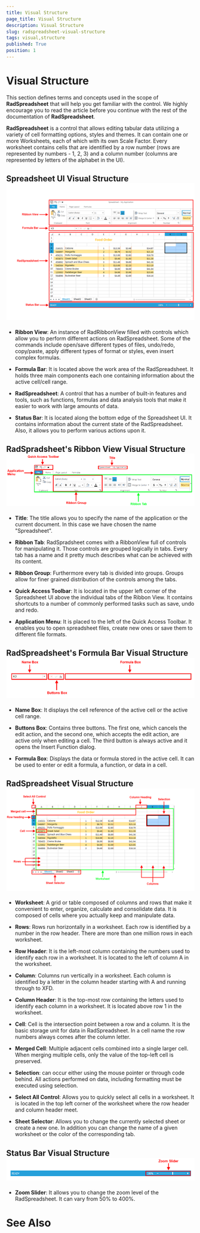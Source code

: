 ```yaml
---
title: Visual Structure
page_title: Visual Structure
description: Visual Structure
slug: radspreadsheet-visual-structure
tags: visual,structure
published: True
position: 1
---
```


# Visual Structure



This section defines terms and concepts used in the scope of __RadSpreadsheet__ that will help you get familiar with the control. We
        highly encourage you to read the article before you continue with the rest of the documentation of __RadSpreadsheet__.
      

__RadSpreadsheet__ is a control that allows editing tabular data utilizing a variety of cell formatting options, styles and themes.
        It can contain one or more Worksheets, each of which with its own Scale Factor. Every worksheet contains cells that are identified by a row number (rows are
        represented by numbers - 1, 2, 3) and a column number (columns are represented by letters of the alphabet in the UI).
      

## Spreadsheet UI Visual Structure![Rad Spreadsheet Visual Structure 01](images/RadSpreadsheet_Visual_Structure_01.png)

* __Ribbon View__: An instance of RadRibbonView filled with controls which allow you to perform different actions on RadSpreadsheet.
              Some of the commands include open/save different types of files, undo/redo, copy/paste, apply different types of format or styles, even insert complex
              formulas.
            

* __Formula Bar__: It is located above the work area of the RadSpreadsheet. It holds three main components each one containing
              information about the active cell/cell range.
            

* __RadSpreadsheet__: A control that has a number of built-in features and tools, such as functions, formulas and data analysis
              tools that make it easier to work with large amounts of data.
            

* __Status Bar__: It is located along the bottom edge of the Spreadsheet UI. It contains information about the current state of
              the RadSpreadsheet. Also, it allows you to perform various actions upon it.
            

## RadSpradsheet's Ribbon View Visual Structure![Rad Spreadsheet Visual Structure 02](images/RadSpreadsheet_Visual_Structure_02.png)

* __Title__: The title allows you to specify the name of the application or the current document. In this case we have chosen
              the name "Spreadsheet".
            

* __Ribbon Tab__: RadSpradsheet comes with a RibbonView full of controls for manipulating it. Those controls are grouped logically
              in tabs. Every tab has a name and it pretty much describes what can be achieved with its content.
            

* __Ribbon Group__: Furthermore every tab is divided into groups. Groups allow for finer grained distribution of the controls
              among the tabs.
            

* __Quick Access Toolbar__: It is located in the upper left corner of the Spreadsheet UI above the individual tabs of the Ribbon
              View. It contains shortcuts to a number of commonly performed tasks such as save, undo and redo.
            

* __Application Menu__: It is placed to the left of the Quick Access Toolbar. It enables you to open spreadsheet files, create
              new ones or save them to different file formats.
            

## RadSpreadsheet's Formula Bar Visual Structure![Rad Spreadsheet Visual Structure 03](images/RadSpreadsheet_Visual_Structure_03.png)

* __Name Box__: It displays the cell reference of the active cell or the active cell range.
            

* __Buttons Box__: Contains three buttons. The first one, which cancels the edit action, and the second one, which accepts the edit
              action, are active only when editing a cell. The third button is always active and it opens the Insert Function dialog.
            

* __Formula Box__: Displays the data or formula stored in the active cell. It can be used to enter or edit a formula, a function,
              or data in a cell.
            

## RadSpreadsheet Visual Structure![Rad Spreadsheet Visual Structure 04](images/RadSpreadsheet_Visual_Structure_04.png)

* __Worksheet__: A grid or table composed of columns and rows that make it convenient to enter, organize, calculate and consolidate
              data. It is composed of cells where you actually keep and manipulate data.
            

* __Rows__: Rows run horizontally in a worksheet. Each row is identified by a number in the row header. There are more than one
              million rows in each worksheet.
            

* __Row Header__: It is the left-most column containing the numbers used to identify each row in a worksheet. It is located to the
              left of column A in the worksheet.
            

* __Column__: Columns run vertically in a worksheet. Each column is identified by a letter in the column header starting with A and
              running through to XFD.
            

* __Column Header__: It is the top-most row containing the letters used to identify each column in a worksheet. It is located above row 1 in the worksheet.
            

* __Cell__: Cell is the intersection point between a row and a column. It is the basic storage unit for data in RadSpreadsheet. In
              a cell name the row numbers always comes after the column letter.
            

* __Merged Cell__: Multiple adjacent cells combined into a single larger cell. When merging multiple cells, only the value of the
              top-left cell is preserved.
            

* __Selection__: can occur either using the mouse pointer or through code behind. All actions performed on data, including
              formatting must be executed using selection.
            

* __Select All Control__: Allows you to quickly select all cells in a worksheet. It is located in the top left corner of the
              worksheet where the row header and column header meet.
            

* __Sheet Selector__: Allows you to change the currently selected sheet or create a new one. In addition you can change the name of
              a given worksheet or the color of the corresponding tab.
            

## Status Bar Visual Structure![Rad Spreadsheet Visual Structure 05](images/RadSpreadsheet_Visual_Structure_05.png)

* __Zoom Slider__: It allows you to change the zoom level of the RadSpreadsheet. It can vary from 50% to 400%.
            

# See Also
